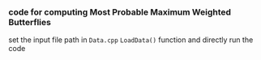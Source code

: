 ### code for computing Most Probable Maximum Weighted Butterflies

set the input file path in `Data.cpp` `LoadData()` function and directly run the code
